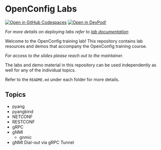 # OpenConfig Labs

[![Open in GitHub Codespaces](https://github.com/codespaces/badge.svg)](https://codespaces.new/UchihaItachiSama/openconfig_labs?quickstart=1&devcontainer_path=.devcontainer%2Fdocker-in-docker%2Fdevcontainer.json)
[![Open in DevPod!](https://devpod.sh/assets/open-in-devpod.svg)](https://devpod.sh/open#https://github.com/UchihaItachiSama/openconfig_labs)

*For more details on deploying labs refer to [lab documentation](/labs/README.md)*

Welcome to the OpenConfig training lab! This repository contains lab resources and demos that accompany the OpenConfig training course.

*For access to the slides please reach out to the maintainer.*

The labs and demo material in this repository can be used independently as well for any of the individual topics.

Refer to the `README.md` under each folder for more details.

## Topics

- pyang
- pyangbind
- NETCONF
- RESTCONF
- gRPC
- gNMI
  - gnmic
- gNMI Dial-out via gRPC Tunnel
